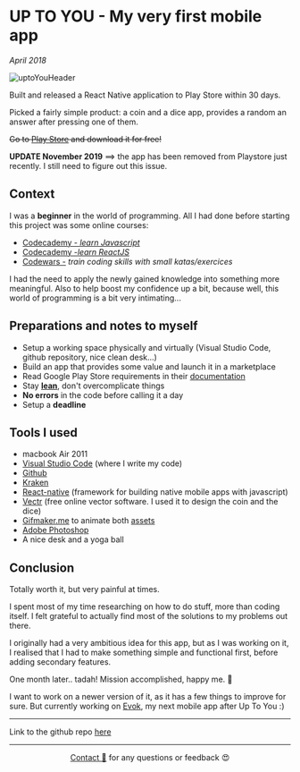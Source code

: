 # __UP TO YOU__ - My very first mobile app

*April 2018*

![uptoYouHeader](../projects/assets/up2U-header.png )

Built and released a React Native application to Play Store within 30 days.

Picked a fairly simple product: a coin and a dice app, provides a random an answer after pressing one of them.

~~Go to [Play Store](https://play.google.com/store/apps/details?id=eth.uniworld.UpToYou) and download it for free!~~

**UPDATE November 2019** ==> the app has been removed from Playstore just recently. I still need to figure out this issue.

## Context

I was a **beginner** in the world of programming. All I had done before starting this project was some online courses:

- [Codecademy - _learn Javascript_](https://www.codecademy.com/learn/learn-javascript)
- [Codecademy -_learn ReactJS_](https://www.codecademy.com/learn/react-101)  
- [Codewars -](https://www.codewars.com/) _train coding skills with small katas/exercices_

I had the need to apply the newly gained knowledge into something more meaningful. Also to help boost my confidence up a bit, because well, this world of programming is a bit very intimating...

## Preparations and notes to myself

- Setup a working space physically and virtually (Visual Studio Code, github repository, nice clean desk...)
- Build an app that provides some value and launch it in a marketplace
- Read Google Play Store requirements in their [documentation](https://developer.android.com/distribute/best-practices/launch/launch-checklist)
- Stay [__lean__](http://theleanstartup.com/principles), don't overcomplicate things
- __No errors__ in the code before calling it a day
- Setup a __deadline__

## Tools I used

- macbook Air 2011
- [Visual Studio Code](https://code.visualstudio.com/) (where I write my code)
- [Github](https://github.com/)
- [Kraken](https://www.gitkraken.com/)
- [React-native](https://facebook.github.io/react-native/) (framework for building native mobile apps with javascript)
- [Vectr](https://vectr.com/) (free online vector software. I used it to design the coin and the dice)
- [Gifmaker.me](https://gifmaker.me/) to animate both [assets](docs/art/ilustrations-2018?id=a-coin-amp-dice-for-up-to-you-mobile-app)
- [Adobe Photoshop](https://www.adobe.com/products/photoshop.html)
- A nice desk and a yoga ball

## Conclusion

Totally worth it, but very painful at times.

I spent most of my time researching on how to do stuff, more than coding itself.
I felt grateful to actually find most of the solutions to my problems out there.

I originally had a very ambitious idea for this app, but as I was working on it, I realised that I had to make something simple and functional first, before adding secondary features.

One month later.. tadah! Mission accomplished, happy me. 🎉

I want to work on a newer version of it, as it has a few things to improve for sure.
But currently working on [Evok](https://github.com/lydialawli/Evok), my next mobile app after Up To You :)

---

Link to the github repo [here](https://github.com/lydialawli/up-to-you)

---
  
<div style="text-align: center;">

[Contact 🐨](docs/aboutLy.md) for any questions or feedback 😍 

</div>